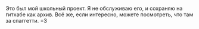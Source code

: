 Это был мой школьный проект.
Я не обслуживаю его, и сохраняю на гитхабе как архив.
Всё же, если интересно, можете посмотреть, что там за спаггетти. =3

